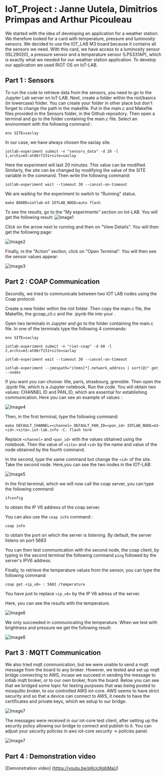 # IoT_Project : Janne Uutela, Dimitrios Primpas and Arthur Picouleau


We started with the idea of developing an application for a weather station. We therefore looked for a card with temperature, pressure and luminosity sensors.
We decided to use the IOT_LAB M3 board because it contains all the sensors we need. 
With this card, we have access to a luminosity sensor (ISL29020), a pressure sensor and a temperature sensor (LPS331AP), which is exactly what we needed for our weather station application.
To develop our application we used RIOT OS on IoT-LAB.

## Part 1 : Sensors ##

To run the code to retrieve data from the sensors, you need to go to the Jupyter Lab server on IoT-LAB.
Next, create a folder within the riot/basics (in lowercase) folder. You can create your folder in other place but don't forget to change the path in the makefile. Put in the main.c and Makefile files provided in the Sensors folder, in the Github repository.
Then open a terminal and go to the folder containing the main.c file.
Select an environment with the following command :
```
env SITE=saclay
```
In our case, we have always chosen the saclay site. 
```
iotlab-experiment submit -n "sensors_data" -d 20 -l 1,archi=m3:at86rf231+site=saclay
```
Here the experiment will last 20 minutes. This value can be modified. Similarly, the site can be changed by modifying the value of the SITE variable in the command. 
Then write the following command:
```
iotlab-experiment wait --timeout 30 --cancel-on-timeout
```
We are waiting for the experiment to switch to "Running" status.

```
make BOARD=iotlab-m3 IOTLAB_NODE=auto flash
```

To see the results, go to the "My experiments" section on Iot-LAB.
You will get the following result:
![Image1](/Sensors/Experiments.PNG)

Click on the arrow next to running and then on "View Details".
You will then get the following page:

![Image2](/Sensors/Terminal.PNG)

Finally, in the "Action" section, click on "Open Terminal". You will then see the sensor values appear:

![Image3](/Sensors/Results.PNG)

## Part 2 : COAP Communication ##

Secondly, we tried to communicate between two IOT LAB nodes using the Coap protocol.

Create a new folder within the riot folder. Then copy the main.c file, the Makefile, the gcoap_cli.c and the .ipynb file into your .

Open two terminals in Jupyter and go to the folder containing the main.c file.
In one of the terminals type the following 4 commands:

```
env SITE=saclay
```
```
iotlab-experiment submit -n "riot-coap" -d 60 -l 2,archi=m3:at86rf231+site=saclay
```
```
iotlab-experiment wait --timeout 30 --cancel-on-timeout
```
```
iotlab-experiment --jmespath="items[*].network_address | sort(@)" get --nodes
```
If you want you can choose: lille, paris, strasbourg, grenoble.
Then open the .ipynb file, which is a Jupyter notebook. Run the code. You will obtain two values: CHANNEL ID and PAN_ID, which are essential for establishing communication.
Here you can see an example of values :

![Image4](/COAP_Communication/Notebook_example.PNG)

Then, in the first terminal, type the following command:

```
make DEFAULT_CHANNEL=<channel> DEFAULT_PAN_ID=<pan_id> IOTLAB_NODE=m3-<id>.<site>.iot-lab.info -C. flash term
```

Replace ```<channel>```  and ```<pan_id>``` with the values obtained using the notebook. Then the value of ```<site>``` and ```<id>``` by the name and value of the node obtained by the fourth command.

In the second, type the same command but change the ```<id>``` of the site. Take the second node.
Here,you can see the two nodes in the IOT-LAB:

![Image5](/COAP_Communication/Coap.PNG)

In the first terminal, which we will now call the coap server, you can type the following command: 
```
ifconfig
```
to obtain the IP V6 address of the coap server.

You can also use the ```coap info``` command :

```
coap info
```
to obtain the port on which the server is listening. By default, the server listens on port 5683

You can then test communication with the second node, the coap client, by typing in the second terminal the following command ```ping``` followed by the server's IPV6 address.

Finally, to retrieve the temperature values from the sensor, you can type the following command:
```
coap get <ip_v6> : 5683 /temperature
```
You have just to replace ```<ip_v6>``` by the IP V6 adress of the server.

Here, you can see the results with the temperature.

![Image6](/COAP_Communication/Results_Coap.PNG)

We only succeeded in communicating the temperature. 
When we test with brightness and pressure we get the following result:

![Image6](/COAP_Communication/Results_Coap2.PNG)

## Part 3 : MQTT Communication ##

We also tried mqtt communication, but we were unable to send a mqtt message from the board to any broker. However, we tested and set up mqtt bridge
connecting to AWS, incase we succeed in sending the message to iotlab mqtt broker, or to our own broker, from the board. Below you can see that we bridged some topic 
for testing purposes that was being posted to mosquitto broker, to our controlled AWS iot-core. AWS seems to have strict security and so that a device
can connect to AWS, it needs to have the certificates and private keys, which we setup to our bridge.

![Image7](/MQTT_Communication/mqtt_bridge.png)

The messages were received in our iot-core test client, after setting up the security policy allowing our bridge to connect and publish to it.
You can adjust your security policies in aws iot-core security -> policies panel.

![Image7](/MQTT_Communication/aws_iot_core.png)


## Part 4 : Demonstration video ##

[Demonstration video]
(https://youtu.be/pKcicKqbMaU)
